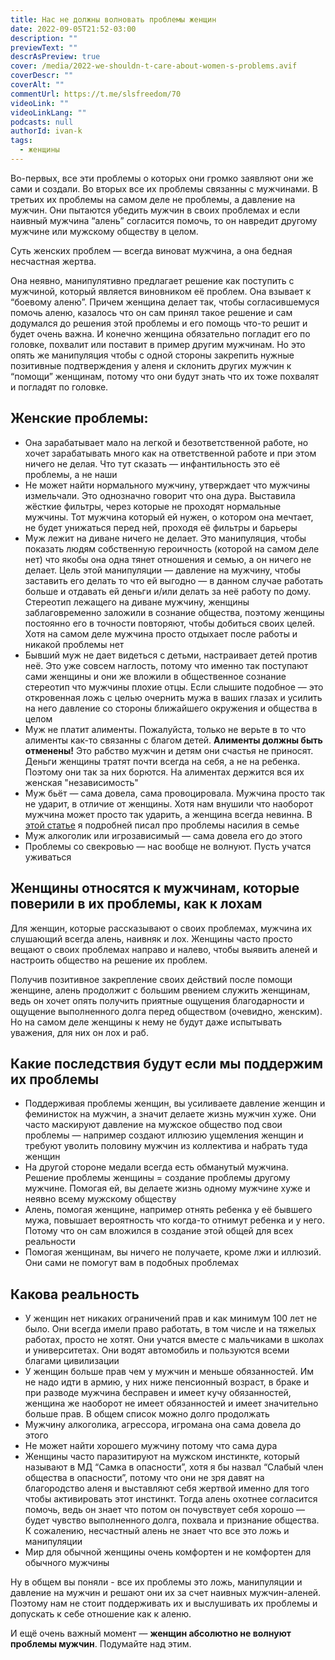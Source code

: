```yaml
---
title: Нас не должны волновать проблемы женщин
date: 2022-09-05T21:52-03:00
description: ""
previewText: ""
descrAsPreview: true
cover: /media/2022-we-shouldn-t-care-about-women-s-problems.avif
coverDescr: ""
coverAlt: ""
commentUrl: https://t.me/slsfreedom/70
videoLink: ""
videoLinkLang: ""
podcasts: null
authorId: ivan-k
tags:
  - женщины
---
```

Во-первых, все эти проблемы о которых они громко заявляют они же сами и создали. Во вторых все их проблемы связанны с мужчинами. В третьих их проблемы на самом деле не проблемы, а давление на мужчин. Они пытаются убедить мужчин в своих проблемах и если наивный мужчина “алень” согласится помочь, то он навредит другому мужчине или мужскому обществу в целом.

Суть женских проблем — всегда виноват мужчина, а она бедная несчастная жертва.

Она неявно, манипулятивно предлагает решение как поступить с мужчиной, который является виновником её проблем. Она взывает к “боевому аленю”. Причем женщина делает так, чтобы согласившемуся помочь аленю, казалось что он сам принял такое решение и сам додумался до решения этой проблемы и его помощь что-то решит и будет очень важна. И конечно женщина обязательно погладит его по головке, похвалит или поставит в пример другим мужчинам. Но это опять же манипуляция чтобы с одной стороны закрепить нужные позитивные подтверждения у аленя и склонить других мужчин к “помощи” женщинам, потому что они будут знать что их тоже похвалят и погладят по головке.

## Женские проблемы:

- Она зарабатывает мало на легкой и безответственной работе, но хочет зарабатывать много как на ответственной работе и при этом ничего не делая. Что тут сказать — инфантильность это её проблемы, а не наши
- Не может найти нормального мужчину, утверждает что мужчины измельчали. Это однозначно говорит что она дура. Выставила жёсткие фильтры, через которые не проходят нормальные мужчины. Тот мужчина который ей нужен, о котором она мечтает, не будет унижаться перед ней, проходя её фильтры и барьеры
- Муж лежит на диване ничего не делает. Это манипуляция, чтобы показать людям собственную героичность (которой на самом деле нет) что якобы она одна тянет отношения и семью, а он ничего не делает. Цель этой манипуляции — давление на мужчину, чтобы заставить его делать то что ей выгодно — в данном случае работать больше и отдавать ей деньги и/или делать за неё работу по дому. Стереотип лежащего на диване мужчину, женщины заблаговременно заложили в сознание общества, поэтому женщины постоянно его в точности повторяют, чтобы добиться своих целей. Хотя на самом деле мужчина просто отдыхает после работы и никакой проблемы нет
- Бывший муж не дает видеться с детьми, настраивает детей против неё. Это уже совсем наглость, потому что именно так поступают сами женщины и они же вложили в общественное сознание стереотип что мужчины плохие отцы. Если слышите подобное — это откровенная ложь с целью очернить мужа в ваших глазах и усилить на него давление со стороны ближайшего окружения и общества в целом
- Муж не платит алименты. Пожалуйста, только не верьте в то что алименты как-то связанны с благом детей. **Алименты должны быть отменены!** Это рабство мужчин и детям они счастья не приносят. Деньги женщины тратят почти всегда на себя, а не на ребенка. Поэтому они так за них борются. На алиментах держится вся их женская "независимость"
- Муж бьёт — сама довела, сама провоцировала. Мужчина просто так не ударит, в отличие от женщины. Хотя нам внушили что наоборот мужчина может просто так ударить, а женщина всегда невинна. В [этой статье](2022-how-we-should-treat-reports-of-domestic-violence) я подробней писал про проблемы насилия в семье
- Муж алкоголик или игрозависимый — сама довела его до этого
- Проблемы со свекровью — нас вообще не волнуют. Пусть учатся уживаться

## Женщины относятся к мужчинам, которые поверили в их проблемы, как к лохам

Для женщин, которые рассказывают о своих проблемах, мужчина их слушающий всегда алень, наивняк и лох. Женщины часто просто вещают о своих проблемах направо и налево, чтобы выявить аленей и настроить общество на решение их проблем.

Получив позитивное закрепление своих действий после помощи женщине, алень продолжит с большим рвением служить женщинам, ведь он хочет опять получить приятные ощущения благодарности и ощущение выполненного долга перед обществом (очевидно, женским). Но на самом деле женщины к нему не будут даже испытывать уважения, для них он лох и раб.

## Какие последствия будут если мы поддержим их проблемы

- Поддерживая проблемы женщин, вы усиливаете давление женщин и феминисток на мужчин, а значит делаете жизнь мужчин хуже. Они часто маскируют давление на мужское общество под свои проблемы — например создают иллюзию ущемления женщин и требуют уволить половину мужчин из коллектива и набрать туда женщин
- На другой стороне медали всегда есть обманутый мужчина. Решение проблемы женщины = создание проблемы другому мужчине. Помогая ей, вы делаете жизнь одному мужчине хуже и неявно всему мужскому обществу
- Алень, помогая женщине, например отнять ребенка у её бывшего мужа, повышает вероятность что когда-то отнимут ребенка и у него. Потому что он сам вложился в создание этой общей для всех реальности
- Помогая женщинам, вы ничего не получаете, кроме лжи и иллюзий. Они сами не помогут вам в подобных проблемах

## Какова реальность

- У женщин нет никаких ограничений прав и как минимум 100 лет не было. Они всегда имели право работать, в том числе и на тяжелых работах, просто не хотят. Они учатся вместе с мальчиками в школах и университетах. Они водят автомобиль и пользуются всеми благами цивилизации
- У женщин больше прав чем у мужчин и меньше обязанностей. Им не надо идти в армию, у них ниже пенсионный возраст, в браке и при разводе мужчина бесправен и имеет кучу обязанностей, женщина же наоборот не имеет обязанностей и имеет значительно больше прав. В общем список можно долго продолжать
- Мужчину алкоголика, агрессора, игромана она сама довела до этого
- Не может найти хорошего мужчину потому что сама дура
- Женщины часто паразитируют на мужском инстинкте, который называют в МД “Самка в опасности”, хотя я бы назвал “Слабый член общества в опасности”, потому что они не зря давят на благородство аленя и выставляют себя жертвой именно для того чтобы активировать этот инстинкт. Тогда алень охотнее согласится помочь, ведь он знает что потом он почувствует себя хорошо — будет чувство выполненного долга, похвала и признание общества. К сожалению, несчастный алень не знает что все это ложь и манипуляции
- Мир для обычной женщины очень комфортен и не комфортен для обычного мужчины

Ну в общем вы поняли - все их проблемы это ложь, манипуляции и давление на мужчин и решают они их за счет наивных мужчин-аленей. Поэтому нам не стоит поддерживать их и выслушивать их проблемы и допускать к себе отношение как к аленю.

И ещё очень важный момент — **женщин абсолютно не волнуют проблемы мужчин**. Подумайте над этим.
